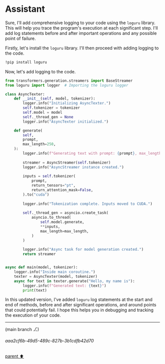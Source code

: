# Assistant

Sure, I'll add comprehensive logging to your code using the `loguru` library. This will help you trace the program's execution at each significant step. I'll add log statements before and after important operations and any possible point of failure.

Firstly, let's install the `loguru` library. I'll then proceed with adding logging to the code.

```bash
!pip install loguru
```

Now, let's add logging to the code.

```python
from transformers.generation.streamers import BaseStreamer
from loguru import logger  # Importing the loguru logger

class AsyncTexter:
    def __init__(self, model, tokenizer):
        logger.info("Initializing AsyncTexter.")
        self.tokenizer = tokenizer
        self.model = model
        self._thread_gen = None
        logger.info("AsyncTexter initialized.")

    def generate(
        self,
        prompt,
        max_length=250,
    ):
        logger.info(f"Generating text with prompt: {prompt}, max_length: {max_length}")
        
        streamer = AsyncStreamer(self.tokenizer)
        logger.info("AsyncStreamer instance created.")
        
        inputs = self.tokenizer(
            prompt,
            return_tensors="pt",
            return_attention_mask=False,
        ).to("cuda")
        
        logger.info("Tokenization complete. Inputs moved to CUDA.")
        
        self._thread_gen = asyncio.create_task(
            asyncio.to_thread(
                self.model.generate,
                **inputs,
                max_length=max_length,
            )
        )
        
        logger.info("Async task for model generation created.")
        return streamer


async def main(model, tokenizer):
    logger.info("Inside main coroutine.")
    texter = AsyncTexter(model, tokenizer)
    async for text in texter.generate("Hello, my name is"):
        logger.info(f"Generated text: {text}")
        print(text)
```

In this updated version, I've added `loguru` log statements at the start and end of methods, before and after significant operations, and around points that could potentially fail. I hope this helps you in debugging and tracking the execution of your code.

---

(main branch ⎇)
###### aaa2cf6b-49d5-489c-827b-3b1cdfb42d70
[parent ⬆️](#ce7fde3a-941f-4b7f-ac86-97a263e435dc)

